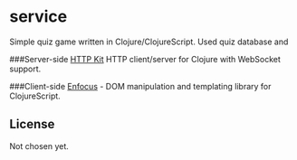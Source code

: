 # service

Simple quiz game written in Clojure/ClojureScript.
Used quiz database and

###Server-side
[HTTP Kit] HTTP client/server for Clojure with WebSocket support.

###Client-side
[Enfocus] - DOM manipulation and templating library for ClojureScript.

## License

Not chosen yet.


[HTTP Kit]:http://http-kit.org/
[Enfocus]:http://ckirkendall.github.io/enfocus-site/
